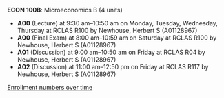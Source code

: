 **ECON 100B**: Microeconomics B (4 units)

- **A00** (Lecture) at 9:30 am–10:50 am on Monday, Tuesday, Wednesday, Thursday at RCLAS R100 by Newhouse, Herbert S (A01128967)
- **A00** (Final Exam) at 8:00 am–10:59 am on Saturday at RCLAS R100 by Newhouse, Herbert S (A01128967)
- **A01** (Discussion) at 9:00 am–10:50 am on Friday at RCLAS R04 by Newhouse, Herbert S (A01128967)
- **A02** (Discussion) at 11:00 am–12:50 pm on Friday at RCLAS R117 by Newhouse, Herbert S (A01128967)

[Enrollment numbers over time](./ECON100B.tsv)

